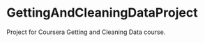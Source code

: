 GettingAndCleaningDataProject
=============================

Project for Coursera Getting and Cleaning Data course.
